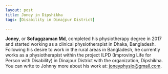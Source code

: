 ```yaml
---
layout: post
title: Joney in Dipshikha
tags: [Disability in Dinajpur District]

---
```


**Joney**, or **Sofuggzaman Md**, completed his physiotherapy degree in 2017 and started working as a clinical physiotherapist in Dhaka, Bangladesh. Following his desire to work in the rural areas in Bangladesh, he currently works as a physiotherapist within the project ILPD (Improving Life for Person with Disability) in Dinajpur District with the organization, Dipshikha. You can write to Johnny more about his work at: joneyphysio@gmail.com.